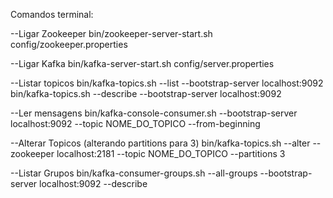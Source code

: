 Comandos terminal:

--Ligar Zookeeper
bin/zookeeper-server-start.sh config/zookeeper.properties

--Ligar Kafka
bin/kafka-server-start.sh config/server.properties

--Listar topicos
bin/kafka-topics.sh --list --bootstrap-server localhost:9092
bin/kafka-topics.sh --describe --bootstrap-server localhost:9092

--Ler mensagens 
bin/kafka-console-consumer.sh --bootstrap-server localhost:9092 --topic NOME_DO_TOPICO --from-beginning

--Alterar Topicos (alterando partitions para 3)
bin/kafka-topics.sh --alter --zookeeper localhost:2181 --topic NOME_DO_TOPICO --partitions 3 

--Listar Grupos
bin/kafka-consumer-groups.sh --all-groups --bootstrap-server localhost:9092 --describe
